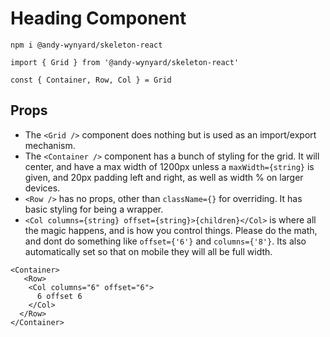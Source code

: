 # Heading Component

`npm i @andy-wynyard/skeleton-react`

`import { Grid } from '@andy-wynyard/skeleton-react'`

`const { Container, Row, Col } = Grid`

## Props

- The `<Grid />` component does nothing but is used as an import/export mechanism.
- The `<Container />` component has a bunch of styling for the grid. It will center, and have a max width of 1200px unless a `maxWidth={string}` is given, and 20px padding left and right, as well as width % on larger devices.
- `<Row />` has no props, other than `className={}` for overriding. It has basic styling for being a wrapper.
- `<Col columns={string} offset={string}>{children}</Col>` is where all the magic happens, and is how you control things. Please do the math, and dont do something like `offset={'6'}` and `columns={'8'}`. Its also automatically set so that on mobile they will all be full width.

```
<Container>
   <Row>
    <Col columns="6" offset="6">
      6 offset 6
    </Col>
  </Row>
</Container>
```
